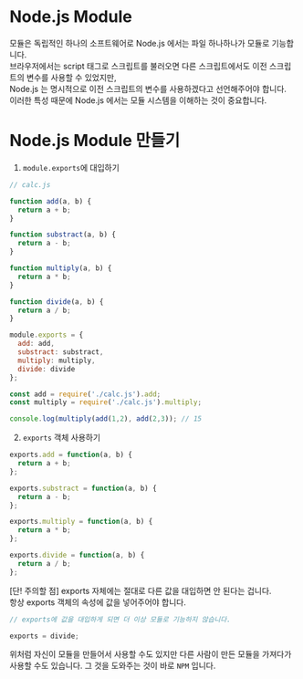 # Node.js Module

모듈은 독립적인 하나의 소프트웨어로 Node.js 에서는 파일 하나하나가 모듈로 기능합니다.<br/>
브라우저에서는 script 태그로 스크립트를 불러오면 다른 스크립트에서도 이전 스크립트의 변수를 사용할 수 있었지만,<br/>
Node.js 는 명시적으로 이전 스크립트의 변수를 사용하겠다고 선언해주어야 합니다.<br/>
이러한 특성 때문에 Node.js 에서는 모듈 시스템을 이해하는 것이 중요합니다.<br/>

# Node.js Module 만들기

1.  `module.exports`에 대입하기

```js
// calc.js

function add(a, b) {
  return a + b;
}

function substract(a, b) {
  return a - b;
}

function multiply(a, b) {
  return a * b;
}

function divide(a, b) {
  return a / b;
}

module.exports = {
  add: add,
  substract: substract,
  multiply: multiply,
  divide: divide
};
```

```js
const add = require('./calc.js').add;
const multiply = require('./calc.js').multiply;

console.log(multiply(add(1,2), add(2,3)); // 15
```

2.  `exports` 객체 사용하기

```js
exports.add = function(a, b) {
  return a + b;
};

exports.substract = function(a, b) {
  return a - b;
};

exports.multiply = function(a, b) {
  return a * b;
};

exports.divide = function(a, b) {
  return a / b;
};
```

[단! 주의할 점]
exports 자체에는 절대로 다른 값을 대입하면 안 된다는 겁니다.<br/>
항상 exports 객체의 속성에 값을 넣어주어야 합니다.<br/>

```js
// exports에 값을 대입하게 되면 더 이상 모듈로 기능하지 않습니다.

exports = divide;
```

위처럼 자신이 모듈을 만들어서 사용할 수도 있지만 다른 사람이 만든 모듈을 가져다가 사용할 수도 있습니다.
그 것을 도와주는 것이 바로 `NPM` 입니다.

<br/><br/>
